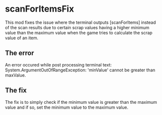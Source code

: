 # scanForItemsFix

This mod fixes the issue where the terminal outputs [scanForItems] instead of the scan results due to certain scrap values having a higher minimum value than the maximum value when the game tries to calculate the scrap value of an item.

## The error
An error occured while post processing terminal text: System.ArgumentOutOfRangeException: 'minValue' cannot be greater than maxValue.

## The fix

The fix is to simply check if the minimum value is greater than the maximum value and if so, set the minimum value to the maximum value.